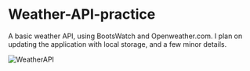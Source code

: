 # Weather-API-practice

A basic weather API, using BootsWatch and Openweather.com. I plan on updating the application with local storage, and a few minor details.

![WeatherAPI](https://user-images.githubusercontent.com/103973119/180072238-f211e819-fb03-47b8-8125-243f27a0162e.png)

